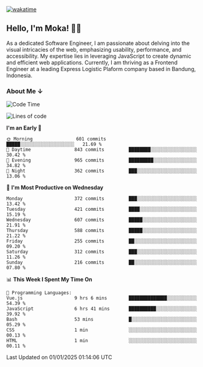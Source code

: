 [![wakatime](https://wakatime.com/badge/user/af9abd23-dba3-4dbe-973c-b045a9417a55.svg?style=social)](https://wakatime.com/@af9abd23-dba3-4dbe-973c-b045a9417a55)
## Hello, I'm Moka! 👋🏼


As a dedicated Software Engineer, I am passionate about delving into the visual intricacies of the web, emphasizing usability, performance, and accessibility. My expertise lies in leveraging JavaScript to create dynamic and efficient web applications. Currently, I am thriving as a Frontend Engineer at a leading Express Logistic Plaform company based in Bandung, Indonesia.

### About Me ↓

<!--START_SECTION:waka-->
![Code Time](http://img.shields.io/badge/Code%20Time-11%2C476%20hrs%2018%20mins-blue)

![Lines of code](https://img.shields.io/badge/From%20Hello%20World%20I%27ve%20Written-4.2%20million%20lines%20of%20code-blue)

**I'm an Early 🐤** 

```text
🌞 Morning                601 commits         █████░░░░░░░░░░░░░░░░░░░░   21.69 % 
🌆 Daytime                843 commits         ████████░░░░░░░░░░░░░░░░░   30.42 % 
🌃 Evening                965 commits         █████████░░░░░░░░░░░░░░░░   34.82 % 
🌙 Night                  362 commits         ███░░░░░░░░░░░░░░░░░░░░░░   13.06 % 
```
📅 **I'm Most Productive on Wednesday** 

```text
Monday                   372 commits         ███░░░░░░░░░░░░░░░░░░░░░░   13.42 % 
Tuesday                  421 commits         ████░░░░░░░░░░░░░░░░░░░░░   15.19 % 
Wednesday                607 commits         █████░░░░░░░░░░░░░░░░░░░░   21.91 % 
Thursday                 588 commits         █████░░░░░░░░░░░░░░░░░░░░   21.22 % 
Friday                   255 commits         ██░░░░░░░░░░░░░░░░░░░░░░░   09.20 % 
Saturday                 312 commits         ███░░░░░░░░░░░░░░░░░░░░░░   11.26 % 
Sunday                   216 commits         ██░░░░░░░░░░░░░░░░░░░░░░░   07.80 % 
```


📊 **This Week I Spent My Time On** 

```text
💬 Programming Languages: 
Vue.js                   9 hrs 6 mins        ██████████████░░░░░░░░░░░   54.39 % 
JavaScript               6 hrs 41 mins       ██████████░░░░░░░░░░░░░░░   39.92 % 
Bash                     53 mins             █░░░░░░░░░░░░░░░░░░░░░░░░   05.29 % 
CSS                      1 min               ░░░░░░░░░░░░░░░░░░░░░░░░░   00.13 % 
HTML                     1 min               ░░░░░░░░░░░░░░░░░░░░░░░░░   00.11 % 
```


 Last Updated on 01/01/2025 01:14:06 UTC
<!--END_SECTION:waka-->
